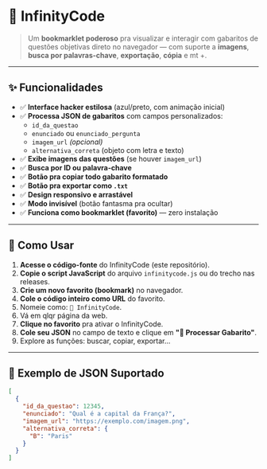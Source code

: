 # 🌌 InfinityCode

> Um **bookmarklet poderoso** pra visualizar e interagir com gabaritos de questões objetivas direto no navegador — com suporte a **imagens**, **busca por palavras-chave**, **exportação**, **cópia** e mt +.  

---

## ✨ Funcionalidades

- ✅ **Interface hacker estilosa** (azul/preto, com animação inicial)  
- ✅ **Processa JSON de gabaritos** com campos personalizados:  
  - `id_da_questao`  
  - `enunciado` ou `enunciado_pergunta`  
  - `imagem_url` *(opcional)*  
  - `alternativa_correta` (objeto com letra e texto)  
- ✅ **Exibe imagens das questões** (se houver `imagem_url`)  
- ✅ **Busca por ID ou palavra-chave**  
- ✅ **Botão pra copiar todo gabarito formatado**  
- ✅ **Botão pra exportar como `.txt`**  
- ✅ **Design responsivo e arrastável**  
- ✅ **Modo invisível** (botão fantasma pra ocultar)  
- ✅ **Funciona como bookmarklet (favorito)** — zero instalação  

---

## 🚀 Como Usar

1. **Acesse o código-fonte** do InfinityCode (este repositório).  
2. **Copie o script JavaScript** do arquivo `infinitycode.js` ou do trecho nas releases.  
3. **Crie um novo favorito (bookmark)** no navegador.  
4. **Cole o código inteiro como URL** do favorito.  
5. Nomeie como: `🌌 InfinityCode`.  
6. Vá em qlqr página da web.  
7. **Clique no favorito** pra ativar o InfinityCode.  
8. **Cole seu JSON** no campo de texto e clique em **"🎯 Processar Gabarito"**.  
9. Explore as funções: buscar, copiar, exportar...  

---

## 🧪 Exemplo de JSON Suportado

```json
[
  {
    "id_da_questao": 12345,
    "enunciado": "Qual é a capital da França?",
    "imagem_url": "https://exemplo.com/imagem.png",
    "alternativa_correta": {
      "B": "Paris"
    }
  }
]
